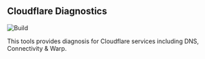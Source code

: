 ## Cloudflare Diagnostics
![Build](https://github.com/akshatmittal/cloudflare-diagnostics/workflows/Build%20and%20Deploy/badge.svg)

This tools provides diagnosis for Cloudflare services including DNS, Connectivity & Warp.
